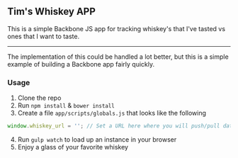 ## Tim's Whiskey APP

This is a simple Backbone JS app for tracking whiskey's that I've tasted vs ones that I want to taste.

----

The implementation of this could be handled a lot better, but this is a simple example of building a Backbone app fairly quickly.

### Usage

1. Clone the repo
2. Run `npm install` & `bower install`
3. Create a file `app/scripts/globals.js` that looks like the following
```js
window.whiskey_url = ''; // Set a URL here where you will push/pull data from
```
4. Run `gulp watch` to load up an instance in your browser
5. Enjoy a glass of your favorite whiskey